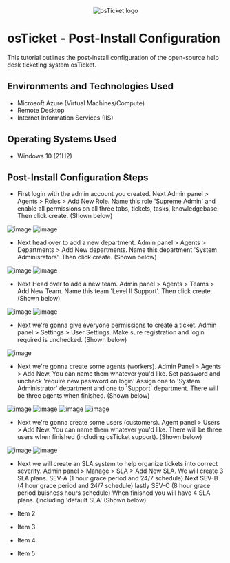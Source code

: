 <p align="center">
<img src="https://i.imgur.com/Clzj7Xs.png" alt="osTicket logo"/>
</p>

<h1>osTicket - Post-Install Configuration</h1>
This tutorial outlines the post-install configuration of the open-source help desk ticketing system osTicket.<br />

<h2>Environments and Technologies Used</h2>

- Microsoft Azure (Virtual Machines/Compute)
- Remote Desktop
- Internet Information Services (IIS)

<h2>Operating Systems Used </h2>

- Windows 10</b> (21H2)

<h2>Post-Install Configuration Steps</h2>

- First login with the admin account you created. Next Admin panel > Agents > Roles > Add New Role. Name this role 'Supreme Admin' and enable all permissions on all three tabs, tickets, tasks, knowledgebase. Then click create. (Shown below)

 ![image](https://github.com/calebstreight/post-install-config/assets/162412951/30932eed-b0b9-49bc-bf46-e27e9b788ea0)
 ![image](https://github.com/calebstreight/post-install-config/assets/162412951/18d5cf4a-49bc-45d2-951c-1207566697a1)


- Next head over to add a new department. Admin panel > Agents > Departments > Add New departments. Name this department 'System Adminisrators'. Then click create. (Shown below)

![image](https://github.com/calebstreight/post-install-config/assets/162412951/3b66770a-de69-4fbe-8f55-686fbfcf5aea)
![image](https://github.com/calebstreight/post-install-config/assets/162412951/c2b153ee-5b1f-4f95-a3e6-d1412a5bf439)


- Next Head over to add a new team. Admin panel > Agents > Teams > Add New Team. Name this team 'Level II Support'. Then click create. (Shown below)

![image](https://github.com/calebstreight/post-install-config/assets/162412951/2cc62814-739d-4744-a03b-5f740fd119fd)
![image](https://github.com/calebstreight/post-install-config/assets/162412951/f84c6c54-5374-4dfd-96f1-a42cf757d938)


- Next we're gonna give everyone permissions to create a ticket. Admin panel > Settings > User Settings. Make sure registration and login required is unchecked. (Shown below)

 ![image](https://github.com/calebstreight/post-install-config/assets/162412951/54f4c9c1-450d-4ca4-b774-f4bd43be65fc)


- Next we're gonna create some agents (workers). Admin Panel > Agents > Add New. You can name them whatever you'd like. Set password and uncheck 'require new password on login' Assign one to 'System Administrator' department and one to 'Support' department. There will be three agents when finished. (Shown below)

![image](https://github.com/calebstreight/post-install-config/assets/162412951/9bfda319-2cb5-44c6-a1df-650f97232a96)
![image](https://github.com/calebstreight/post-install-config/assets/162412951/a39bbd9e-f11b-4143-b898-a1aa10b8a775)
![image](https://github.com/calebstreight/post-install-config/assets/162412951/6801ec11-456c-45b5-8e3d-fc498eae8224)
![image](https://github.com/calebstreight/post-install-config/assets/162412951/3bbfde2f-1279-4b16-8237-5e35dd9415ba)


- Next we're gonna create some users (customers). Agent panel > Users > Add New. You can name them whatever you'd like. There will be three users when finished (including osTicket support). (Shown below)

![image](https://github.com/calebstreight/post-install-config/assets/162412951/3ef26ecf-52c0-42ce-87d9-dc527a369889)
![image](https://github.com/calebstreight/post-install-config/assets/162412951/62b61764-0335-4e84-abad-cdc5f7a21602)


- Next we will create an SLA system to help organize tickets into correct severity. Admin panel > Manage > SLA > Add New SLA. We will create 3 SLA plans. SEV-A (1 hour grace period and 24/7 schedule) Next SEV-B (4 hour grace period and 24/7 schedule) lastly SEV-C (8 hour grace period buisness hours schedule) When finished you will have 4 SLA plans. (including 'default SLA' (Shown below)


- Item 2
- Item 3
- Item 4
- Item 5
